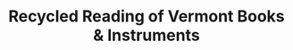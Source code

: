 ---
title: "Recycled Reading of Vermont Books & Instruments"
url: /bristol/recycled-reading-of-vermont-books-and-instruments/
shop: books
---